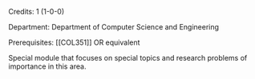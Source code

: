 Credits: 1 (1-0-0)

Department: Department of Computer Science and Engineering

Prerequisites: [[COL351]] OR equivalent

Special module that focuses on special topics and research problems of importance in this area.